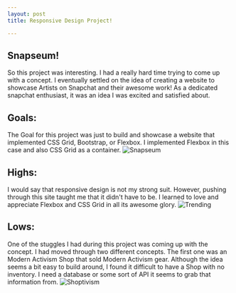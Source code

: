 ```yaml
---
layout: post
title: Responsive Design Project!

---
```


## Snapseum!
So this project was interesting. I had a really hard time trying to come up with a concept.  I eventually settled on the idea
of creating a website to showcase Artists on Snapchat and their awesome work!  As a dedicated snapchat enthusiast, it was an
idea I was excited and satisfied about.  

## Goals:
The Goal for this project was just to build and showcase a website that implemented CSS Grid, Bootstrap, or Flexbox. I implemented Flexbox in this case and also CSS Grid as a container. 
![Snapseum](https://patticus3rd.github.io/images/snapseum.png)

## Highs:
I would say that responsive design is not my strong suit.  However, pushing through this site taught me that it didn't have to be.
I learned to love and appreciate Flexbox and CSS Grid in all its awesome glory.
![Trending](https://patticus3rd.github.io/images/trending.png)

## Lows:
One of the stuggles I had during this project was coming up with the concept. I had moved through two different concepts.  The first
one was an Modern Activism Shop that sold Modern Activism gear.  Although the idea seems a bit easy to build around, I found it difficult
to have a Shop with no inventory.  I need a database or some sort of API it seems to grab that information from.
![Shoptivism](https://patticus3rd.github.io/images/shoptivism.png)

